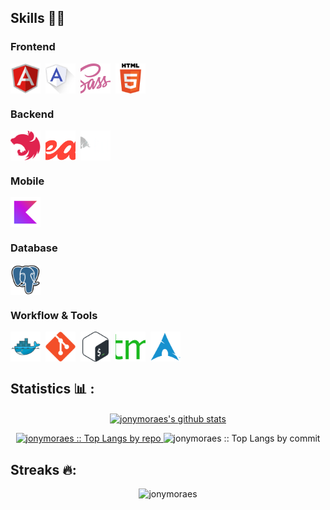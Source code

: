 ## Skills 🧑‍💻

### Frontend

<div style="display: flex; flex-wrap: wrap; gap: 8px; align-items: center;">
  <div style="width:48px; height:48px; overflow:hidden;">
    <img src="https://github.com/jonymoraes/jonymoraes/blob/master/assets/angularjs-original.svg" alt="Angular" title="Angular" style="width:100%; height:100%; object-fit:cover;"/>
  </div>
  <div style="width:48px; height:48px; overflow:hidden;">
    <img src="https://github.com/jonymoraes/jonymoraes/blob/master/assets/angularmaterial-original.png" alt="Angular Material" title="Angular Material" style="width:100%; height:100%; object-fit:cover;"/>
  </div>
  <div style="width:48px; height:48px; overflow:hidden;">
    <img src="https://github.com/jonymoraes/jonymoraes/blob/master/assets/sass-original.svg" alt="Sass" title="Sass" style="width:100%; height:100%; object-fit:cover;"/>
  </div>
  <div style="width:48px; height:48px; overflow:hidden;">
    <img src="https://github.com/jonymoraes/jonymoraes/blob/master/assets/html-original.svg" alt="HTML" title="HTML" style="width:100%; height:100%; object-fit:cover;"/>
  </div>
</div>

### Backend

<div style="display: flex; flex-wrap: wrap; gap: 8px; align-items: center;">
  <div style="width:48px; height:48px; overflow:hidden;">
    <img src="https://github.com/jonymoraes/jonymoraes/blob/master/assets/nestjs-original.svg" alt="Nest.js" title="Nest.js" style="width:100%; height:100%; object-fit:cover;"/>
  </div>
  <div style="width:48px; height:48px; overflow:hidden;">
    <img src="https://github.com/jonymoraes/jonymoraes/blob/master/assets/redis-original.svg" alt="Redis" title="Redis" style="width:100%; height:100%; object-fit:cover;"/>
  </div>
  <div style="width:48px; height:48px; overflow:hidden;">
    <img src="https://github.com/jonymoraes/jonymoraes/blob/master/assets/bullmq-original.png" alt="BullMQ" title="BullMQ" style="width:100%; height:100%; object-fit:cover;"/>
  </div>
</div>

### Mobile

<div style="display: flex; flex-wrap: wrap; gap: 8px; align-items: center;">
  <div style="width:48px; height:48px; overflow:hidden;">
    <img src="https://github.com/jonymoraes/jonymoraes/blob/master/assets/kotlin-original.svg" alt="Kotlin" title="Kotlin" style="width:100%; height:100%; object-fit:cover;"/>
  </div>
</div>

### Database

<div style="display: flex; flex-wrap: wrap; gap: 8px; align-items: center;">
  <div style="width:48px; height:48px; overflow:hidden;">
    <img src="https://github.com/jonymoraes/jonymoraes/blob/master/assets/postgresql-original.svg" alt="PostgreSQL" title="PostgreSQL" style="width:100%; height:100%; object-fit:cover;"/>
  </div>
</div>

### Workflow & Tools

<div style="display: flex; flex-wrap: wrap; gap: 8px; align-items: center;">
  <div style="width:48px; height:48px; overflow:hidden;">
    <img src="https://github.com/jonymoraes/jonymoraes/blob/master/assets/docker-original.svg" alt="Docker" title="Docker" style="width:100%; height:100%; object-fit:cover;"/>
  </div>
  <div style="width:48px; height:48px; overflow:hidden;">
    <img src="https://github.com/jonymoraes/jonymoraes/blob/master/assets/git-original.svg" alt="Git" title="Git" style="width:100%; height:100%; object-fit:cover;"/>
  </div>
  <div style="width:48px; height:48px; overflow:hidden;">
    <img src="https://github.com/jonymoraes/jonymoraes/blob/master/assets/bash-original.svg" alt="Bash" title="Bash" style="width:100%; height:100%; object-fit:cover;"/>
  </div>
  <div style="width:48px; height:48px; overflow:hidden;">
    <img src="https://github.com/jonymoraes/jonymoraes/blob/master/assets/tmux-original.svg" alt="Tmux" title="Tmux" style="width:100%; height:100%; object-fit:cover;"/>
  </div>
  <div style="width:48px; height:48px; overflow:hidden;">
    <img src="https://github.com/jonymoraes/jonymoraes/blob/master/assets/archlinux-original.svg" alt="Arch Linux" title="Arch Linux" style="width:100%; height:100%; object-fit:cover;"/>
  </div>
</div>

## Statistics 📊 :

<p align="center">
<a href="https://github.com/jonymoraes/github-readme-stats">
<img align="center" src="https://github-readme-stats.vercel.app/api?username=jonymoraes&show_icons=true&include_all_commits=true&theme=gruvbox&hide_border=true" alt="jonymoraes's github stats" />
</p>
<p align="center">
  <a href="https://github.com/jonymoraes/">
  <img width="45%" src="https://github-profile-summary-cards.vercel.app/api/cards/repos-per-language?username=jonymoraes&theme=gruvbox&layout=compact&hide_border=true"
  alt="jonymoraes :: Top Langs by repo" />
  </a>
  <a>
  <img width="45%" src="https://github-profile-summary-cards.vercel.app/api/cards/most-commit-language?username=jonymoraes&theme=gruvbox&layout=compact&hide_border=true"
  alt="jonymoraes :: Top Langs by commit" />
  </a>
</p>

## Streaks 🔥:

<p align="center"><img src="https://github-readme-streak-stats.herokuapp.com/?user=jonymoraes&theme=tokyonight_duo" alt="jonymoraes" /></p>

<br>
